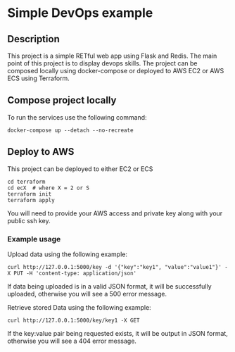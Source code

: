 # Simple DevOps example

## Description

This project is a simple RETful web app using Flask and Redis. The main point of this project is to display devops skills. The project can be composed locally using docker-compose or deployed to AWS EC2 or AWS ECS using Terraform. 

## Compose project locally

To run the services use the following command:
```
docker-compose up --detach --no-recreate
```
## Deploy to AWS
This project can be deployed to either EC2 or ECS

```
cd terraform
cd ecX  # where X = 2 or S
terraform init
terraform apply
```
You will need to provide your AWS access and private key along with your public ssh key.

### Example usage

Upload data using the following example:
```
curl http://127.0.0.1:5000/key -d '{"key":"key1", "value":"value1"}' -X PUT -H 'content-type: application/json'

```
If data being uploaded is in a valid JSON format, it will be successfully uploaded, otherwise you will see a 500 error message.

Retrieve stored Data using the following example:
```
curl http://127.0.0.1:5000/key/key1 -X GET

```

If the key:value pair being requested exists, it will be output in JSON format, otherwise you will see a 404 error message.
